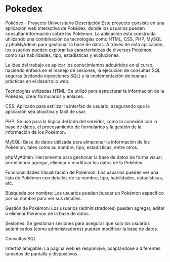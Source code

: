 # Pokedex
Pokédex - Proyecto Universitario
Descripción
Este proyecto consiste en una aplicación web interactiva de Pokédex, donde los usuarios pueden consultar información sobre los Pokémon. La aplicación está construida utilizando una combinación de tecnologías como HTML, CSS, PHP, MySQL y phpMyAdmin para gestionar la base de datos. A través de esta aplicación, los usuarios pueden explorar las características de diversos Pokémon, como sus habilidades, tipo, estadísticas y evoluciones.

La idea del trabajo es aplicar los conocimientos adquiridos en el curso, haciendo énfasis en el manejo de sesiones, la ejecución de consultas SQL seguras (evitando inyecciones SQL) y la implementación de buenas prácticas en el desarrollo web.

Tecnologías utilizadas
HTML: Se utilizó para estructurar la información de la Pokédex, crear formularios y enlaces.

CSS: Aplicado para estilizar la interfaz de usuario, asegurando que la aplicación sea atractiva y fácil de usar.

PHP: Se usó para la lógica del lado del servidor, como la conexión con la base de datos, el procesamiento de formularios y la gestión de la información de los Pokémon.

MySQL: Base de datos utilizada para almacenar la información de los Pokémon, tales como su nombre, tipo, estadísticas, entre otros.

phpMyAdmin: Herramienta para gestionar la base de datos de forma visual, permitiendo agregar, eliminar o modificar los datos de la Pokédex.

Funcionalidades
Visualización de Pokémon: Los usuarios pueden ver una lista de Pokémon con detalles de su nombre, tipo, habilidades, estadísticas, etc.

Búsqueda por nombre: Los usuarios pueden buscar un Pokémon específico por su nombre para ver sus detalles.

Gestión de Pokémon: Los usuarios (administradores) pueden agregar, editar o eliminar Pokémon de la base de datos.

Sesiones: Se gestionan sesiones para asegurar que solo los usuarios autenticados (como administradores) puedan modificar la base de datos.

Consultas SQL 

Interfaz amigable: La página web es responsive, adaptándose a diferentes tamaños de pantalla y dispositivos.

